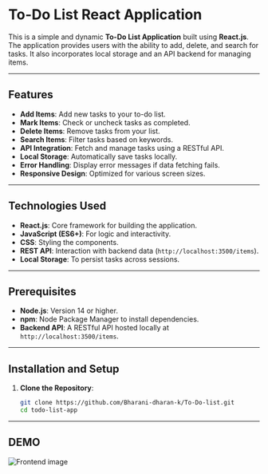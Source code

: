 # To-Do List React Application

This is a simple and dynamic **To-Do List Application** built using **React.js**. The application provides users with the ability to add, delete, and search for tasks. It also incorporates local storage and an API backend for managing items.

---

## Features

- **Add Items**: Add new tasks to your to-do list.
- **Mark Items**: Check or uncheck tasks as completed.
- **Delete Items**: Remove tasks from your list.
- **Search Items**: Filter tasks based on keywords.
- **API Integration**: Fetch and manage tasks using a RESTful API.
- **Local Storage**: Automatically save tasks locally.
- **Error Handling**: Display error messages if data fetching fails.
- **Responsive Design**: Optimized for various screen sizes.

---

## Technologies Used

- **React.js**: Core framework for building the application.
- **JavaScript (ES6+)**: For logic and interactivity.
- **CSS**: Styling the components.
- **REST API**: Interaction with backend data (`http://localhost:3500/items`).
- **Local Storage**: To persist tasks across sessions.

---

## Prerequisites

- **Node.js**: Version 14 or higher.
- **npm**: Node Package Manager to install dependencies.
- **Backend API**: A RESTful API hosted locally at `http://localhost:3500/items`.

---

## Installation and Setup

1. **Clone the Repository**:
   ```bash
   git clone https://github.com/Bharani-dharan-k/To-Do-list.git
   cd todo-list-app
---

## DEMO
![Frontend image](To-Do-list/public/image.png)


